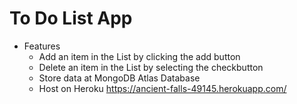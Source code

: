 # To Do List App
- Features
  - Add an item in the List by clicking the add button
  - Delete an item in the List by selecting the checkbutton
  - Store data at MongoDB Atlas Database
  - Host on Heroku https://ancient-falls-49145.herokuapp.com/  

